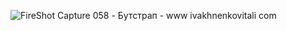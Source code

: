 ![FireShot Capture 058 - Бутстрап - www ivakhnenkovitali com](https://github.com/ivakhnenkovitali/Mobileapp/assets/141067997/c53baca9-f9d2-4657-a615-22b44a14d5a9)
